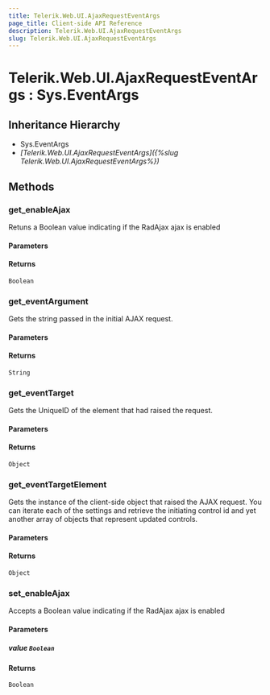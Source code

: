 ```yaml
---
title: Telerik.Web.UI.AjaxRequestEventArgs
page_title: Client-side API Reference
description: Telerik.Web.UI.AjaxRequestEventArgs
slug: Telerik.Web.UI.AjaxRequestEventArgs
---
```


# Telerik.Web.UI.AjaxRequestEventArgs : Sys.EventArgs 

## Inheritance Hierarchy

* Sys.EventArgs
* *[Telerik.Web.UI.AjaxRequestEventArgs]({%slug Telerik.Web.UI.AjaxRequestEventArgs%})*


## Methods

###  get_enableAjax

Retuns a Boolean value indicating if the RadAjax ajax is enabled

#### Parameters

#### Returns

`Boolean` 

### get_eventArgument

Gets the string passed in the initial AJAX request.

#### Parameters

#### Returns

`String` 

### get_eventTarget

Gets the UniqueID of the element that had raised the request.

#### Parameters

#### Returns

`Object` 

### get_eventTargetElement

Gets the instance of the client-side object that raised the AJAX request. You can iterate each of the settings and retrieve the initiating control id and yet another array of objects that represent updated controls.

#### Parameters

#### Returns

`Object` 

### set_enableAjax

Accepts a Boolean value indicating if the RadAjax ajax is enabled

#### Parameters
##### value  `Boolean`

#### Returns

`Boolean` 



